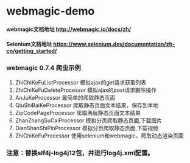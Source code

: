 # webmagic-demo
####  webmagic文档地址 http://webmagic.io/docs/zh/
####  Selenium文档地址 https://www.selenium.dev/documentation/zh-cn/getting_started/
### webmagic 0.7.4 爬虫示例

1. ZhiChiKeFuListProcessor 模拟ajax的get请求获取列表
2. ZhiChiKeFuDeleteProcessor 模拟ajax的post请求删除操作
3. AnJuKeProcessor 最简单的爬取静态页面
4. QiuShiBaiKeProcessor 爬取静态页面文本结果，保存到本地
5. ZipCodePageProcessor 爬取两层静态页面文本结果
6. ZhanZhangSuCaiProcessor 模拟分页爬取静态页面,下载图片
7. DianShanShiPinProcessor 模拟分页爬取静态页面,下载视频
8. ZhiChiKeFuProcessor 使用selenium和webmagic，爬取动态渲染页面

### 注意：替换slf4j-log4j12包，并进行log4j.xml配置。